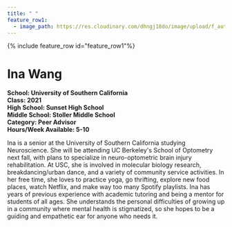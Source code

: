 ```yaml
---
title: " "
feature_row1:
  - image_path: https://res.cloudinary.com/dhngj18do/image/upload/f_auto,q_auto/v1/images/activities/pa_ina_wang
---
```


{% include feature_row id="feature_row1"%}

# Ina Wang

**School: University of Southern California**  
**Class: 2021**  
**High School: Sunset High School**  
**Middle School: Stoller Middle School**  
**Category: Peer Advisor**  
**Hours/Week Available: 5-10**  

Ina is a senior at the University of Southern California studying Neuroscience. She will be attending UC Berkeley's School of Optometry next fall, with plans to specialize in neuro-optometric brain injury rehabilitation. At USC, she is involved in molecular biology research, breakdancing/urban dance, and a variety of community service activities. In her free time, she loves to practice yoga, go thrifting, explore new food places, watch Netflix, and make way too many Spotify playlists. Ina has years of previous experience with academic tutoring and being a mentor for students of all ages. She understands the personal difficulties of growing up in a community where mental health is stigmatized, so she hopes to be a guiding and empathetic ear for anyone who needs it.
